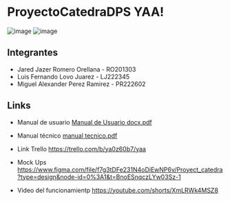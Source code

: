 # ProyectoCatedraDPS YAA!
![image](https://github.com/ferdy30/Yaa_App/assets/110478914/3d556dd7-02af-444e-b5af-481f9dfa0400)
![image](https://github.com/ferdy30/Yaa_App/assets/110478914/565f3209-d6dd-4aee-9ed0-739f81b51b9e)

## Integrantes
+ Jared Jazer Romero Orellana - RO201303
+ Luis Fernando Lovo Juarez - LJ222345
+ Miguel Alexander Perez Ramirez - PR222602

## Links
- Manual de usuario
[Manual de Usuario docx.pdf](https://github.com/Jaredromero1/ProyectoCatedra_Dps/files/11454394/Manual.de.Usuario.docx.pdf)

- Manual técnico
[manual tecnico.pdf](https://github.com/Jaredromero1/ProyectoCatedra_Dps/files/11470032/manual.tecnico.pdf)

- Link Trello
https://trello.com/b/ya0z60b7/yaa

- Mock Ups
https://www.figma.com/file/f7g3tDFe231N4oDiEwNP6v/Proyect_catedra?type=design&node-id=0%3A1&t=BnoESnqczLYw03Sz-1

- Video del funcionamientp
https://youtube.com/shorts/XmLRWk4MSZ8
